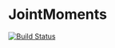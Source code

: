 # JointMoments

[![Build Status](https://travis-ci.org/tensorjack/JointMoments.jl.svg?branch=master)](https://travis-ci.org/tensorjack/JointMoments.jl)
